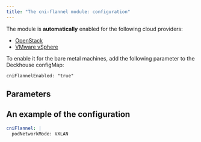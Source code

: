 ```yaml
---
title: "The cni-flannel module: configuration"
---
```


The module is **automatically** enabled for the following cloud providers:
- [OpenStack](../../modules/030-cloud-provider-openstack/)
- [VMware vSphere](../../modules/030-cloud-provider-vsphere/)

To enable it for the bare metal machines, add the following parameter to the Deckhouse configMap:
```
cniFlannelEnabled: "true"
```

## Parameters

<!-- SCHEMA -->

## An example of the configuration
```yaml
cniFlannel: |
  podNetworkMode: VXLAN
```
